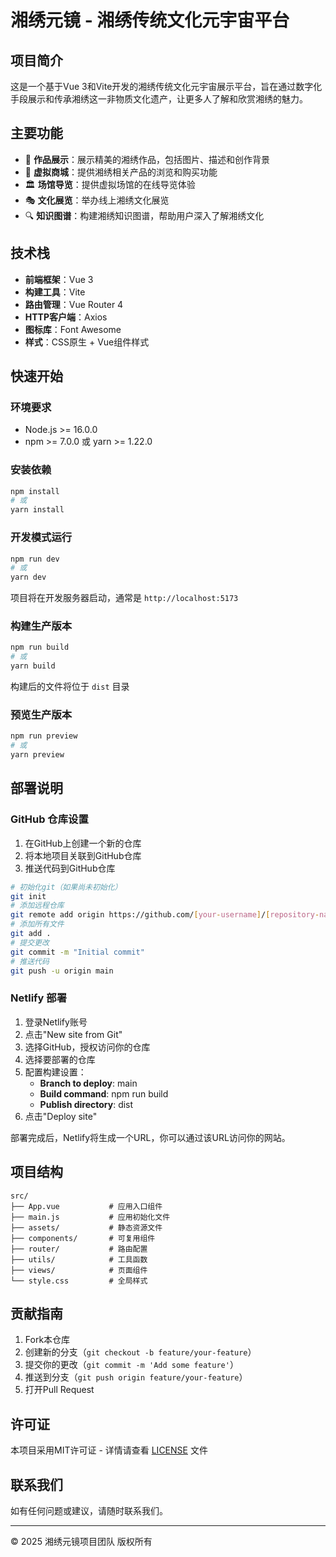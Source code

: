 # 湘绣元镜 - 湘绣传统文化元宇宙平台

## 项目简介

这是一个基于Vue 3和Vite开发的湘绣传统文化元宇宙展示平台，旨在通过数字化手段展示和传承湘绣这一非物质文化遗产，让更多人了解和欣赏湘绣的魅力。

## 主要功能

- 🎨 **作品展示**：展示精美的湘绣作品，包括图片、描述和创作背景
- 🏬 **虚拟商城**：提供湘绣相关产品的浏览和购买功能
- 🏛️ **场馆导览**：提供虚拟场馆的在线导览体验
- 🎭 **文化展览**：举办线上湘绣文化展览
- 🔍 **知识图谱**：构建湘绣知识图谱，帮助用户深入了解湘绣文化

## 技术栈

- **前端框架**：Vue 3
- **构建工具**：Vite
- **路由管理**：Vue Router 4
- **HTTP客户端**：Axios
- **图标库**：Font Awesome
- **样式**：CSS原生 + Vue组件样式

## 快速开始

### 环境要求

- Node.js >= 16.0.0
- npm >= 7.0.0 或 yarn >= 1.22.0

### 安装依赖

```bash
npm install
# 或
yarn install
```

### 开发模式运行

```bash
npm run dev
# 或
yarn dev
```

项目将在开发服务器启动，通常是 `http://localhost:5173`

### 构建生产版本

```bash
npm run build
# 或
yarn build
```

构建后的文件将位于 `dist` 目录

### 预览生产版本

```bash
npm run preview
# 或
yarn preview
```

## 部署说明

### GitHub 仓库设置

1. 在GitHub上创建一个新的仓库
2. 将本地项目关联到GitHub仓库
3. 推送代码到GitHub仓库

```bash
# 初始化git（如果尚未初始化）
git init
# 添加远程仓库
git remote add origin https://github.com/[your-username]/[repository-name].git
# 添加所有文件
git add .
# 提交更改
git commit -m "Initial commit"
# 推送代码
git push -u origin main
```

### Netlify 部署

1. 登录Netlify账号
2. 点击"New site from Git"
3. 选择GitHub，授权访问你的仓库
4. 选择要部署的仓库
5. 配置构建设置：
   - **Branch to deploy**: main
   - **Build command**: npm run build
   - **Publish directory**: dist
6. 点击"Deploy site"

部署完成后，Netlify将生成一个URL，你可以通过该URL访问你的网站。

## 项目结构

```
src/
├── App.vue           # 应用入口组件
├── main.js           # 应用初始化文件
├── assets/           # 静态资源文件
├── components/       # 可复用组件
├── router/           # 路由配置
├── utils/            # 工具函数
├── views/            # 页面组件
└── style.css         # 全局样式
```

## 贡献指南

1. Fork本仓库
2. 创建新的分支（`git checkout -b feature/your-feature`）
3. 提交你的更改（`git commit -m 'Add some feature'`）
4. 推送到分支（`git push origin feature/your-feature`）
5. 打开Pull Request

## 许可证

本项目采用MIT许可证 - 详情请查看 [LICENSE](LICENSE) 文件

## 联系我们

如有任何问题或建议，请随时联系我们。

---

© 2025 湘绣元镜项目团队 版权所有

